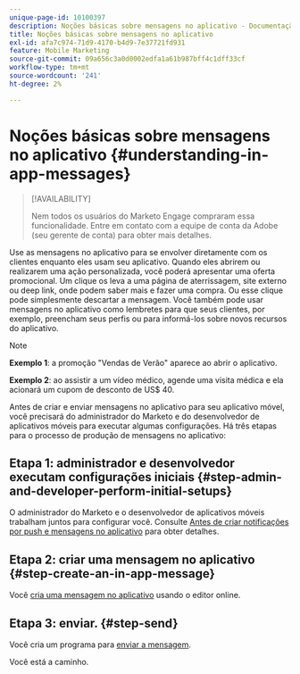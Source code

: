 ```yaml
---
unique-page-id: 10100397
description: Noções básicas sobre mensagens no aplicativo - Documentação do Marketo - Documentação do produto
title: Noções básicas sobre mensagens no aplicativo
exl-id: afa7c974-71d9-4170-b4d9-7e37721fd931
feature: Mobile Marketing
source-git-commit: 09a656c3a0d0002edfa1a61b987bff4c1dff33cf
workflow-type: tm+mt
source-wordcount: '241'
ht-degree: 2%

---
```


# Noções básicas sobre mensagens no aplicativo {#understanding-in-app-messages}

>[!AVAILABILITY]
>
>
>Nem todos os usuários do Marketo Engage compraram essa funcionalidade. Entre em contato com a equipe de conta da Adobe (seu gerente de conta) para obter mais detalhes.

Use as mensagens no aplicativo para se envolver diretamente com os clientes enquanto eles usam seu aplicativo. Quando eles abrirem ou realizarem uma ação personalizada, você poderá apresentar uma oferta promocional. Um clique os leva a uma página de aterrissagem, site externo ou deep link, onde podem saber mais e fazer uma compra. Ou esse clique pode simplesmente descartar a mensagem.  Você também pode usar mensagens no aplicativo como lembretes para que seus clientes, por exemplo, preencham seus perfis ou para informá-los sobre novos recursos do aplicativo.

>[!NOTE]
>
>**Exemplo 1**: a promoção &quot;Vendas de Verão&quot; aparece ao abrir o aplicativo.
>
>**Exemplo 2**: ao assistir a um vídeo médico, agende uma visita médica e ela acionará um cupom de desconto de US$ 40.

Antes de criar e enviar mensagens no aplicativo para seu aplicativo móvel, você precisará do administrador do Marketo e do desenvolvedor de aplicativos móveis para executar algumas configurações.  Há três etapas para o processo de produção de mensagens no aplicativo:

## Etapa 1: administrador e desenvolvedor executam configurações iniciais {#step-admin-and-developer-perform-initial-setups}

O administrador do Marketo e o desenvolvedor de aplicativos móveis trabalham juntos para configurar você. Consulte [Antes de criar notificações por push e mensagens no aplicativo](/help/marketo/product-docs/mobile-marketing/admin/before-you-create-push-notifications-and-in-app-messages.md) para obter detalhes.

## Etapa 2: criar uma mensagem no aplicativo {#step-create-an-in-app-message}

Você [cria uma mensagem no aplicativo](/help/marketo/product-docs/mobile-marketing/in-app-messages/creating-in-app-messages/create-an-in-app-message.md) usando o editor online.

## Etapa 3: enviar. {#step-send}

Você cria um programa para [enviar a mensagem](/help/marketo/product-docs/mobile-marketing/in-app-messages/sending-your-in-app-message/send-your-in-app-message.md).

Você está a caminho.
